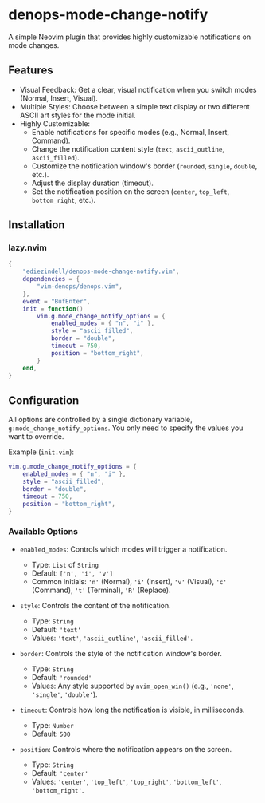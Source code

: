 # denops-mode-change-notify

A simple Neovim plugin that provides highly customizable notifications on mode changes.

## Features

- Visual Feedback: Get a clear, visual notification when you switch modes (Normal, Insert, Visual).
- Multiple Styles: Choose between a simple text display or two different ASCII art styles for the mode initial.
- Highly Customizable:
  - Enable notifications for specific modes (e.g., Normal, Insert, Command).
  - Change the notification content style (`text`, `ascii_outline`, `ascii_filled`).
  - Customize the notification window's border (`rounded`, `single`, `double`, etc.).
  - Adjust the display duration (timeout).
  - Set the notification position on the screen (`center`, `top_left`, `bottom_right`, etc.).

## Installation

### lazy.nvim

```lua
{
    "ediezindell/denops-mode-change-notify.vim",
    dependencies = {
        "vim-denops/denops.vim",
    },
    event = "BufEnter",
    init = function()
        vim.g.mode_change_notify_options = {
            enabled_modes = { "n", "i" },
            style = "ascii_filled",
            border = "double",
            timeout = 750,
            position = "bottom_right",
        }
    end,
}
```

## Configuration

All options are controlled by a single dictionary variable, `g:mode_change_notify_options`. You only need to specify the values you want to override.

Example (`init.vim`):

```lua
vim.g.mode_change_notify_options = {
    enabled_modes = { "n", "i" },
    style = "ascii_filled",
    border = "double",
    timeout = 750,
    position = "bottom_right",
}
```

### Available Options

- `enabled_modes`: Controls which modes will trigger a notification.

  - Type: `List` of `String`
  - Default: `['n', 'i', 'v']`
  - Common initials: `'n'` (Normal), `'i'` (Insert), `'v'` (Visual), `'c'` (Command), `'t'` (Terminal), `'R'` (Replace).

- `style`: Controls the content of the notification.

  - Type: `String`
  - Default: `'text'`
  - Values: `'text'`, `'ascii_outline'`, `'ascii_filled'`.

- `border`: Controls the style of the notification window's border.

  - Type: `String`
  - Default: `'rounded'`
  - Values: Any style supported by `nvim_open_win()` (e.g., `'none'`, `'single'`, `'double'`).

- `timeout`: Controls how long the notification is visible, in milliseconds.

  - Type: `Number`
  - Default: `500`

- `position`: Controls where the notification appears on the screen.
  - Type: `String`
  - Default: `'center'`
  - Values: `'center'`, `'top_left'`, `'top_right'`, `'bottom_left'`, `'bottom_right'`.
